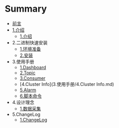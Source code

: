 # Summary

* [前言](README.md)
* [1.介绍](1.介绍)
   * [1.介绍](1.介绍/1.介绍.md)
* 2.二进制快速安装
   * [1.环境准备](2.二进制快速安装/1.环境准备.md)
   * [2.安装](2.二进制快速安装/2.安装.md)
* 3.使用手册
   * [1.Dashboard](3.使用手册/1.Dashboard.md)
   * [2.Topic](3.使用手册/2.Topic.md)
   * [3.Consumer](3.使用手册/3.Consumer.md)
   * [4.Cluster Info](3.使用手册/4.Cluster Info.md)
   * [5.Alarm](3.使用手册/5.Alarm.md)
   * [6.脚本命令](3.使用手册/6.脚本命令.md)
* 4.设计理念
   * [1.数据采集](4.设计理念/1.数据采集.md)
* 5.ChangeLog
   * [1.ChangeLog](5.ChangeLog/1.ChangeLog.md)
